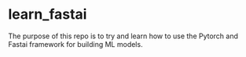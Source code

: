 # learn_fastai
The purpose of this repo is to try and learn how to use the Pytorch and Fastai framework for building ML models.
